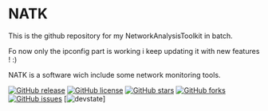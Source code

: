 # NATK
This is the github repository for my NetworkAnalysisToolkit in batch.

Fo now only the ipconfig part is working i keep updating it with new features ! :)

NATK is a software wich include some network monitoring tools.

[![GitHub release](https://img.shields.io/github/release/qubyte/rubidium.svg?style=plastic)](https://github.com/Wikiwiki007/NATKhttps://github.com/Wikiwiki007/NATK)
[![GitHub license](https://img.shields.io/badge/license-GPLv2-blue.svg)](https://raw.githubusercontent.com/Wikiwiki007/NATK/master/LICENSE)
[![GitHub stars](https://img.shields.io/github/stars/Wikiwiki007/NATK.svg)](https://github.com/Wikiwiki007/NATK/stargazers)
[![GitHub forks](https://img.shields.io/github/forks/Wikiwiki007/NATK.svg)](https://github.com/Wikiwiki007/NATK/network)
[![GitHub issues](https://img.shields.io/github/issues/Wikiwiki007/NATK.svg)](https://github.com/Wikiwiki007/NATK/issues)
[![devstate](https://img.shields.io/badge/Current%20state-Inactive%20-red.svg)]
